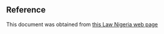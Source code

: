 # 

## Reference

This document was obtained from [this Law Nigeria web page](http://www.lawnigeria.com/LFN/P/Public-Enterprises-Regulatory-Commission-Act.php)